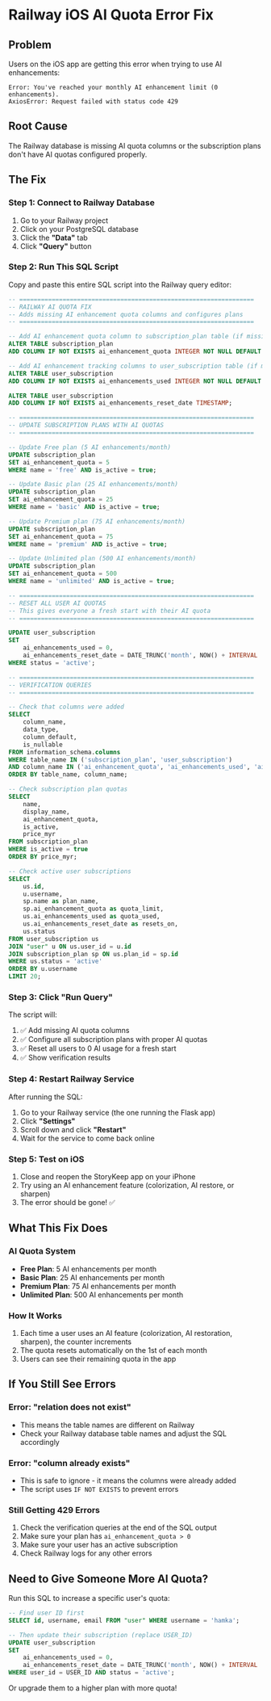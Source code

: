 # Railway iOS AI Quota Error Fix

## Problem
Users on the iOS app are getting this error when trying to use AI enhancements:
```
Error: You've reached your monthly AI enhancement limit (0 enhancements).
AxiosError: Request failed with status code 429
```

## Root Cause
The Railway database is missing AI quota columns or the subscription plans don't have AI quotas configured properly.

## The Fix

### Step 1: Connect to Railway Database
1. Go to your Railway project
2. Click on your PostgreSQL database
3. Click the **"Data"** tab
4. Click **"Query"** button

### Step 2: Run This SQL Script

Copy and paste this entire SQL script into the Railway query editor:

```sql
-- =================================================================
-- RAILWAY AI QUOTA FIX
-- Adds missing AI enhancement quota columns and configures plans
-- =================================================================

-- Add AI enhancement quota column to subscription_plan table (if missing)
ALTER TABLE subscription_plan 
ADD COLUMN IF NOT EXISTS ai_enhancement_quota INTEGER NOT NULL DEFAULT 0;

-- Add AI enhancement tracking columns to user_subscription table (if missing)
ALTER TABLE user_subscription 
ADD COLUMN IF NOT EXISTS ai_enhancements_used INTEGER NOT NULL DEFAULT 0;

ALTER TABLE user_subscription 
ADD COLUMN IF NOT EXISTS ai_enhancements_reset_date TIMESTAMP;

-- =================================================================
-- UPDATE SUBSCRIPTION PLANS WITH AI QUOTAS
-- =================================================================

-- Update Free plan (5 AI enhancements/month)
UPDATE subscription_plan 
SET ai_enhancement_quota = 5 
WHERE name = 'free' AND is_active = true;

-- Update Basic plan (25 AI enhancements/month)
UPDATE subscription_plan 
SET ai_enhancement_quota = 25 
WHERE name = 'basic' AND is_active = true;

-- Update Premium plan (75 AI enhancements/month)
UPDATE subscription_plan 
SET ai_enhancement_quota = 75 
WHERE name = 'premium' AND is_active = true;

-- Update Unlimited plan (500 AI enhancements/month)
UPDATE subscription_plan 
SET ai_enhancement_quota = 500 
WHERE name = 'unlimited' AND is_active = true;

-- =================================================================
-- RESET ALL USER AI QUOTAS
-- This gives everyone a fresh start with their AI quota
-- =================================================================

UPDATE user_subscription 
SET 
    ai_enhancements_used = 0,
    ai_enhancements_reset_date = DATE_TRUNC('month', NOW() + INTERVAL '1 month')
WHERE status = 'active';

-- =================================================================
-- VERIFICATION QUERIES
-- =================================================================

-- Check that columns were added
SELECT 
    column_name, 
    data_type, 
    column_default,
    is_nullable
FROM information_schema.columns 
WHERE table_name IN ('subscription_plan', 'user_subscription')
AND column_name IN ('ai_enhancement_quota', 'ai_enhancements_used', 'ai_enhancements_reset_date')
ORDER BY table_name, column_name;

-- Check subscription plan quotas
SELECT 
    name, 
    display_name, 
    ai_enhancement_quota,
    is_active,
    price_myr
FROM subscription_plan 
WHERE is_active = true
ORDER BY price_myr;

-- Check active user subscriptions
SELECT 
    us.id,
    u.username,
    sp.name as plan_name,
    sp.ai_enhancement_quota as quota_limit,
    us.ai_enhancements_used as quota_used,
    us.ai_enhancements_reset_date as resets_on,
    us.status
FROM user_subscription us
JOIN "user" u ON us.user_id = u.id
JOIN subscription_plan sp ON us.plan_id = sp.id
WHERE us.status = 'active'
ORDER BY u.username
LIMIT 20;
```

### Step 3: Click "Run Query"
The script will:
1. ✅ Add missing AI quota columns
2. ✅ Configure all subscription plans with proper AI quotas
3. ✅ Reset all users to 0 AI usage for a fresh start
4. ✅ Show verification results

### Step 4: Restart Railway Service
After running the SQL:
1. Go to your Railway service (the one running the Flask app)
2. Click **"Settings"**
3. Scroll down and click **"Restart"**
4. Wait for the service to come back online

### Step 5: Test on iOS
1. Close and reopen the StoryKeep app on your iPhone
2. Try using an AI enhancement feature (colorization, AI restore, or sharpen)
3. The error should be gone! ✅

## What This Fix Does

### AI Quota System
- **Free Plan**: 5 AI enhancements per month
- **Basic Plan**: 25 AI enhancements per month
- **Premium Plan**: 75 AI enhancements per month
- **Unlimited Plan**: 500 AI enhancements per month

### How It Works
1. Each time a user uses an AI feature (colorization, AI restoration, sharpen), the counter increments
2. The quota resets automatically on the 1st of each month
3. Users can see their remaining quota in the app

## If You Still See Errors

### Error: "relation does not exist"
- This means the table names are different on Railway
- Check your Railway database table names and adjust the SQL accordingly

### Error: "column already exists"
- This is safe to ignore - it means the columns were already added
- The script uses `IF NOT EXISTS` to prevent errors

### Still Getting 429 Errors
1. Check the verification queries at the end of the SQL output
2. Make sure your plan has `ai_enhancement_quota > 0`
3. Make sure your user has an active subscription
4. Check Railway logs for any other errors

## Need to Give Someone More AI Quota?

Run this SQL to increase a specific user's quota:

```sql
-- Find user ID first
SELECT id, username, email FROM "user" WHERE username = 'hamka';

-- Then update their subscription (replace USER_ID)
UPDATE user_subscription 
SET 
    ai_enhancements_used = 0,
    ai_enhancements_reset_date = DATE_TRUNC('month', NOW() + INTERVAL '1 month')
WHERE user_id = USER_ID AND status = 'active';
```

Or upgrade them to a higher plan with more quota!
